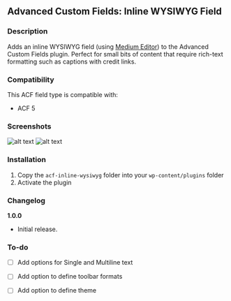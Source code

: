 ## Advanced Custom Fields: Inline WYSIWYG Field

### Description
Adds an inline WYSIWYG field (using [Medium Editor](https://github.com/yabwe/medium-editor)) to the Advanced Custom Fields plugin. Perfect for small bits of content that require rich-text formatting such as captions with credit links.

### Compatibility
This ACF field type is compatible with:
* ACF 5

### Screenshots
![alt text](http://i.imgur.com/6SIVTh5.jpg "Example #1")
![alt text](http://i.imgur.com/VX5iJVd.jpg "Example #2")

### Installation

1. Copy the `acf-inline-wysiwyg` folder into your `wp-content/plugins` folder
2. Activate the plugin

### Changelog

**1.0.0**
* Initial release.

### To-do
- [ ] Add options for Single and Multiline text
- [ ] Add option to define toolbar formats
- [ ] Add option to define theme


